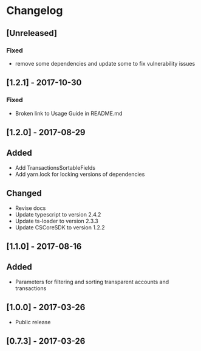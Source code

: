 # Changelog

## [Unreleased]
### Fixed
- remove some dependencies and update some to fix vulnerability issues

## [1.2.1] - 2017-10-30
### Fixed
- Broken link to Usage Guide in README.md
        
## [1.2.0] - 2017-08-29
## Added
- Add TransactionsSortableFields
- Add yarn.lock for locking versions of dependencies

## Changed
- Revise docs
- Update typescript to version 2.4.2
- Update ts-loader to version 2.3.3
- Update CSCoreSDK to version 1.2.2

## [1.1.0] - 2017-08-16
## Added
- Parameters for filtering and sorting transparent accounts and transactions
        
## [1.0.0] - 2017-03-26

- Public release

## [0.7.3] - 2017-03-26